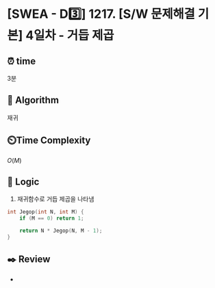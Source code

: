 # [SWEA - D3️⃣] 1217. [S/W 문제해결 기본] 4일차 - 거듭 제곱

## ⏰  **time**

3분

## :pushpin: **Algorithm**

재귀

## ⏲️**Time Complexity**

$O(M)$

## :round_pushpin: **Logic**
1. 재귀함수로 거듭 제곱을 나타냄
```cpp
int Jegop(int N, int M) {
	if (M == 0) return 1;

	return N * Jegop(N, M - 1);
}
```

## :black_nib: **Review**
- 
